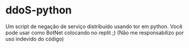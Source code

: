 # ddoS-python
Um script de negação de serviço distribuído usando tor em python.
Você pode usar como BotNet colocando no replit ;)
(Não me responsabilizo por uso indevido do código)
